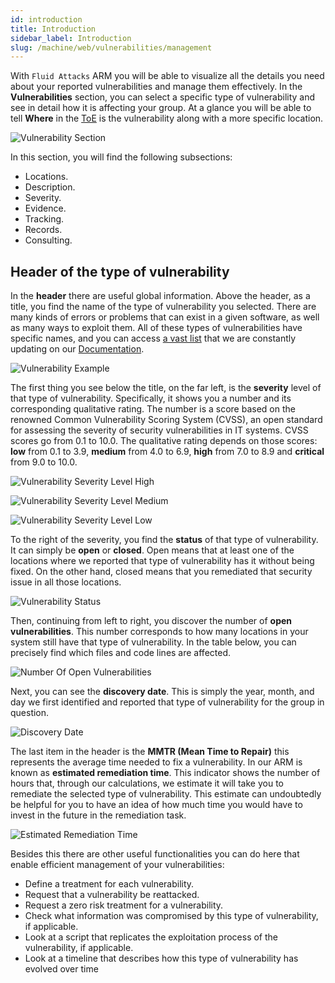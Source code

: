 ```yaml
---
id: introduction
title: Introduction
sidebar_label: Introduction
slug: /machine/web/vulnerabilities/management
---
```


With `Fluid Attacks` ARM you will
be able to visualize all the
details you need about your
reported vulnerabilities and
manage them effectively.
In the **Vulnerabilities** section,
you can select a specific type
of vulnerability and see in detail
how it is affecting your group.
At a glance you will be able to
tell **Where** in the
[ToE](/about/glossary#toe "Target of Evaluation")
is the vulnerability along with
a more specific location.

![Vulnerability Section](https://res.cloudinary.com/fluid-attacks/image/upload/v1668771723/docs/web/vulnerabilities/management/locations_vieew.png)

In this section,
you will find the following subsections:

- Locations.
- Description.
- Severity.
- Evidence.
- Tracking.
- Records.
- Consulting.

## Header of the type of vulnerability

In the **header** there are
useful global information.
Above the header, as a title,
you find the name of the type
of vulnerability you selected.
There are many kinds of errors
or problems that can exist in
a given software, as well as
many ways to exploit them.
All of these types of vulnerabilities
have specific names, and you
can access [a vast list](/criteria/vulnerabilities/)
that we are constantly updating on our
[Documentation](https://docs.fluidattacks.com/).

![Vulnerability Example](https://res.cloudinary.com/fluid-attacks/image/upload/v1645455490/docs/web/vulnerabilities/management/managmt_vul_example.png)

The first thing you see below
the title, on the far left, is
the **severity** level of that
type of vulnerability.
Specifically, it shows you a
number and its corresponding
qualitative rating.
The number is a score based on
the renowned Common Vulnerability
Scoring System (CVSS), an open
standard for assessing the
severity of security vulnerabilities
in IT systems.
CVSS scores go from 0.1 to 10.0.
The qualitative rating depends on
those scores: **low** from 0.1 to
3.9, **medium** from 4.0 to 6.9,
**high** from 7.0 to 8.9 and
**critical** from 9.0 to 10.0.

![Vulnerability Severity Level High](https://res.cloudinary.com/fluid-attacks/image/upload/v1645455489/docs/web/vulnerabilities/management/managmt_severity_lvl_high.png)

![Vulnerability Severity Level Medium](https://res.cloudinary.com/fluid-attacks/image/upload/v1645455489/docs/web/vulnerabilities/management/managmt_severity_lvl_medium.png)

![Vulnerability Severity Level Low](https://res.cloudinary.com/fluid-attacks/image/upload/v1645455489/docs/web/vulnerabilities/management/managmt_severity_lvl_low.png)

To the right of the severity,
you find the **status** of that
type of vulnerability.
It can simply be **open** or **closed**.
Open means that at least one of
the locations where we reported
that type of vulnerability has it
without being fixed.
On the other hand, closed means
that you remediated that security
issue in all those locations.

![Vulnerability Status](https://res.cloudinary.com/fluid-attacks/image/upload/v1645455490/docs/web/vulnerabilities/management/managmt_vuln_status.png)

Then, continuing from left
to right, you discover the number
of **open vulnerabilities**.
This number corresponds to how
many locations in your system still
have that type of vulnerability.
In the table below, you can precisely
find which files and code lines
are affected.

![Number Of Open Vulnerabilities](https://res.cloudinary.com/fluid-attacks/image/upload/v1645455489/docs/web/vulnerabilities/management/managmt_numbr_open_vuln.png)

Next, you can see the
**discovery date**.
This is simply the year, month,
and day we first identified and
reported that type of vulnerability
for the group in question.

![Discovery Date](https://res.cloudinary.com/fluid-attacks/image/upload/v1645455489/docs/web/vulnerabilities/management/managmt_discovery_date.png)

The last item in the header is
the **MMTR (Mean Time to Repair)**
this represents the average time
needed to fix a vulnerability.
In our ARM is known as
**estimated remediation time**.
This indicator shows the number
of hours that, through our
calculations, we estimate it will
take you to remediate the selected
type of vulnerability.
This estimate can undoubtedly be
helpful for you to have an idea
of how much time you would have
to invest in the future in the
remediation task.

![Estimated Remediation Time](https://res.cloudinary.com/fluid-attacks/image/upload/v1645455490/docs/web/vulnerabilities/management/managmt_estimated_remed_time.png)

Besides this there are other
useful functionalities you can
do here that enable efficient
management of your vulnerabilities:

- Define a treatment for each
  vulnerability.
- Request that a vulnerability
  be reattacked.
- Request a zero risk treatment
  for a vulnerability.
- Check what information was
  compromised by this type of
  vulnerability, if applicable.
- Look at a script that replicates
  the exploitation process of
  the vulnerability, if applicable.
- Look at a timeline that describes
  how this type of vulnerability
  has evolved over time
